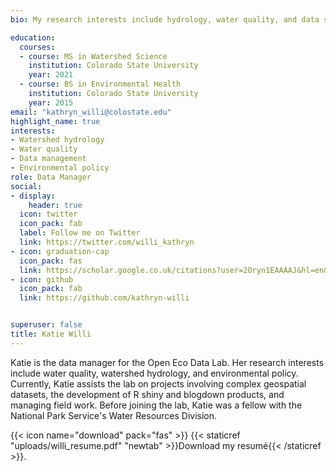```yaml
---
bio: My research interests include hydrology, water quality, and data science.

education:
  courses:
  - course: MS in Watershed Science
    institution: Colorado State University
    year: 2021
  - course: BS in Environmental Health
    institution: Colorado State University
    year: 2015
email: "kathryn_willi@colostate.edu"
highlight_name: true
interests:
- Watershed hydrology
- Water quality
- Data management
- Environmental policy
role: Data Manager
social:
- display:
    header: true
  icon: twitter
  icon_pack: fab
  label: Follow me on Twitter
  link: https://twitter.com/willi_kathryn
- icon: graduation-cap
  icon_pack: fas
  link: https://scholar.google.co.uk/citations?user=2Oryn1EAAAAJ&hl=en&oi=ao
- icon: github
  icon_pack: fab
  link: https://github.com/kathryn-willi


superuser: false
title: Katie Willi
---
```


Katie is the data manager for the Open Eco Data Lab. Her research interests include water quality, watershed hydrology, and environmental policy. Currently, Katie assists the lab on projects involving complex geospatial datasets, the development of R shiny and blogdown products, and managing field work. Before joining the lab, Katie was a fellow with the National Park Service's Water Resources Division.

{{< icon name="download" pack="fas" >}} {{< staticref "uploads/willi_resume.pdf" "newtab" >}}Download my resumé{{< /staticref >}}.
